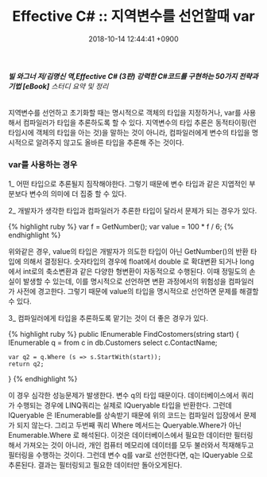 ﻿---
layout: post
title: "Effective C# :: 지역변수를 선언할때 var"
date: 2018-10-14 12:44:41 +0900
categories: jekyll update
permalink: /:title
---
###### **빌 와그너 저/김명신 역,Effective C# (3판) 강력한 C#코드를 구현하는 50가지 전략과 기법 [eBook]** 스터디 요약 및 정리

지역변수를 선언하고 초기화할 때는 명시적으로 객체의 타입을 지정하거나, var를 사용해서 컴파일러가 타입을 추론하도록 할 수 있다.
지역변수의 타입 추론은 동적타이핑(런타임시에 객체의 타입을 아는 것)을 말하는 것이 아니라, 컴파일러에게 변수의 타입을 명시적으로 알려주지 않고도 올바른 타입을 추론해 주는 것이다.   

### var를 사용하는 경우

1_ 어떤 타입으로 추론될지 짐작해야한다. 그렇기 때문에 변수 타입과 같은 지엽적인 부분보다 변수의 의미에 더 집중 할 수 있다.

2_ 개발자가 생각한 타입과 컴파일러가 추론한 타입이 달라서 문제가 되는 경우가 있다. 
   
{% highlight ruby %}
   var f = GetNumber();
   var value = 100 * f / 6;
{% endhighlight %}

   위와같은 경우, value의 타입은 개발자가 의도한 타입이 아닌 GetNumber()의 반환 타입에 의해서 결정된다.
   숫자타입의 경우에 float에서 double 로 확대변환 되거나 long에서 int로의 축소변환과 같은 다양한 형변환이 자동적으로 수행된다. 
   이때 정밀도의 손실이 발생할 수 있는데, 이를 명시적으로 선언하면 변환 과정에서의 위험성을 컴파일러가 사전에 경고한다. 
   그렇기 때문에 value의 타입을 명시적으로 선언하면 문제를 해결할 수 있다.

 3_ 컴파일러에게 타입을 추론하도록 맡기는 것이 더 좋은 경우가 있다.

   {% highlight ruby %}
   public IEnumerable<string> FindCostomers(string start)
   {
   	IEnumerable<string> q =
		from c in db.Customers
		select c.ContactName;

	var q2 = q.Where (s => s.StartWith(start));
	return q2;
   }
{% endhighlight %}
  
   이 경우 심각한 성능문제가 발생한다. 변수 q의 타입 때문이다. 데이터베이스에서 쿼리가 수행되는 경우에 LINQ쿼리는 실제로 IQueryable<string>
   타입을 반환한다. 그런데 IQueryable<T> 은 IEnumerable<T>를 상속받기 때문에 위의 코드는 컴파일러 입장에서 문제가 되지 않는다. 그리고 두번째 쿼리
   Where 메서드는 Queryable.Where가 아닌 Enumerable.Where 로 해석된다. 이것은 데이터베이스에서 필요한 데이터만 필터링해서 가져오는 것이 아니라,
   개인 컴퓨터 메모리에 데이터를 모두 불러와서 적재해두고 필터링을 수행하는 것이다.
   그런데 변수 q를 var로 선언한다면, q는 IQueryable <string> 으로 추론된다. 결과는 필터링되고 필요한 데이터만 돌아오게된다. 
